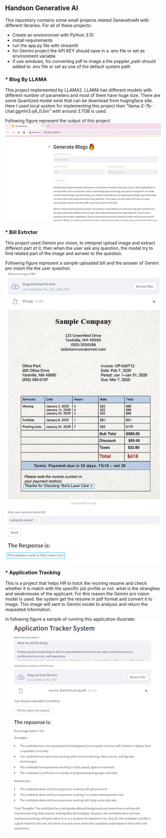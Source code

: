 ## Handson Generative AI 
This repository contains some small projects related GenerativeAI with different libraries.
For all of these projects:
- Create an environmnet with Python 3.10
- install requirements
- run the app.py file with streamlit 
- for Gemini project the API KEY should save in a .env file or set as environment variable
- if use windows, for converting pdf to image a the poppler_path should added to .env file or set as one of the default system path  

### * Blog By LLAMA 
This project implemented by LLAMA2. LLAMA has different models with different number of parameters and most of them have huge size. There are some Quantized model exist that can be download from hugingface site. Here I used local system for implementing this project then "llama-2-7b-chat.ggmlv3.q4_0.bin" with around 3.7GB is used.

Following figure represent the output of this project.
![alt text](image-1.png)


### * Bill Extrctor
This project used Gemini pro vision, to intrepret upload image and extract different part of it, then when the user ask any question, the model try to find related part of the image and asnwer to the question. 

Following figure represent a sample uploaded bill and the answer of Gemini pro vision the the user question:
![alt text](image.png)


### * Application Tracking 
This is a project that helps HR to track the reciving resume and check whether it is match with the specific job profile or not. what is the stranghes and weaknesses of the applicant. For this reason the Gemini pro vision model is used. the system get the resume in pdf format and convert it to image. This image will sent to Gemini model to analysis and return the requested information. 

In following figure a sample of running this application illustrate:
![alt text](image-2.png)
